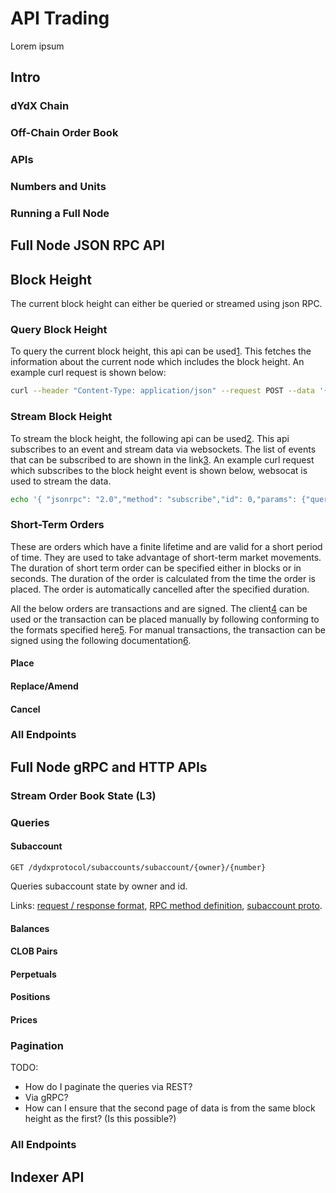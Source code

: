 # API Trading

Lorem ipsum

## Intro

### dYdX Chain
### Off-Chain Order Book
### APIs
### Numbers and Units
### Running a Full Node

## Full Node JSON RPC API
## Block Height
The current block height can either be queried or streamed using json RPC.
### Query Block Height
To query the current block height, this api can be used[1](https://docs.cometbft.com/v0.34/rpc/#/Info/status).
This fetches the information about the current node which includes the block height.
An example curl request is shown below:
```bash
curl --header "Content-Type: application/json" --request POST --data '{"method": "status", "id": 1}' <node-ip>:<node-port>
```
### Stream Block Height
To stream the block height, the following api can be used[2](https://docs.cometbft.com/v0.34/rpc/#/Websocket/subscribe). This api subscribes to an event and stream data via websockets. The list of events that can be subscribed to are shown in the link[3](https://github.com/cometbft/cometbft/blob/v0.38.7/types/events.go#L19-L39).
An example curl request which subscribes to the block height event is shown below, websocat is used to stream the data.
```bash
echo '{ "jsonrpc": "2.0","method": "subscribe","id": 0,"params": {"query": "tm.event='"'NewBlock'"'"} }' | websocat -n -t ws://<json-rpc-ip>:<json-rpc-port>/websocket
```
### Short-Term Orders
These are orders which have a finite lifetime and are valid for a short period of time. They are used to take advantage of short-term market movements. The duration of short term order can be specified either in blocks or in seconds. The duration of the order is calculated from the time the order is placed. The order is automatically cancelled after the specified duration.

All the below orders are transactions and are signed. The client[4](https://docs.dydx.exchange/developers/clients/validator_client) can be used or the transaction can be placed manually by following conforming to the formats specified here[5](https://github.com/dydxprotocol/v4-chain/blob/main/proto/dydxprotocol/clob/tx.proto). For manual transactions, the transaction can be signed using the following documentation[6](https://docs.cosmos.network/v0.50/user/run-node/txs).
#### Place
#### Replace/Amend
#### Cancel
### All Endpoints

## Full Node gRPC and HTTP APIs

### Stream Order Book State (L3)
### Queries
#### Subaccount
`GET /dydxprotocol/subaccounts/subaccount/{owner}/{number}`

Queries subaccount state by owner and id.

Links: [request / response format](https://rest-dydx.ecostake.com/swagger/#/Query/Subaccount), [RPC method definition](https://github.com/dydxprotocol/v4-chain/blob/ddd17155662f5dab738af0805578264600de176a/proto/dydxprotocol/subaccounts/query.proto#L15-L18), [subaccount proto](https://github.com/dydxprotocol/v4-chain/blob/525bb6ff608d9b91c30db85fef68738ff8ec0d61/proto/dydxprotocol/subaccounts/subaccount.proto#L19-L33).


#### Balances
#### CLOB Pairs
#### Perpetuals
#### Positions
#### Prices

### Pagination

TODO:
- How do I paginate the queries via REST?
- Via gRPC?
- How can I ensure that the second page of data is from the same block height as the first? (Is this possible?)

### All Endpoints


## Indexer API

